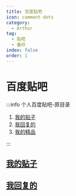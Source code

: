 ```yaml
---
title: 百度贴吧
icon: comment-dots
category:
  - Arthur
tag:
  - 贴吧
  - 备份
index: false
order: 1
---
```

# 百度贴吧

:::info 个人百度贴吧-原目录

1. [我的贴子](https://tieba.baidu.com/i/i/my_tie)
2. [我回复的](https://tieba.baidu.com/i/i/my_reply)
3. [我的精品](https://tieba.baidu.com/i/i/feature)

:::

## [我的贴子](/Arthur/Tieba/我的贴子)

## [我回复的](/Arthur/Tieba/我回复的)
